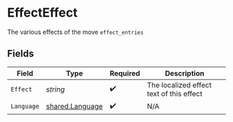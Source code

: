 # EffectEffect

The various effects of the move `effect_entries`


## Fields

| Field                                                     | Type                                                      | Required                                                  | Description                                               |
| --------------------------------------------------------- | --------------------------------------------------------- | --------------------------------------------------------- | --------------------------------------------------------- |
| `Effect`                                                  | *string*                                                  | :heavy_check_mark:                                        | The localized effect text of this effect                  |
| `Language`                                                | [shared.Language](../../../pkg/models/shared/language.md) | :heavy_check_mark:                                        | N/A                                                       |